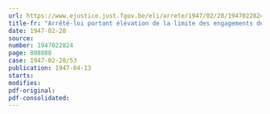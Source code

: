 ```yaml
---
url: https://www.ejustice.just.fgov.be/eli/arrete/1947/02/28/1947022824/justel
title-fr: "Arrêté-loi portant élévation de la limite des engagements de la Caisse Nationale de Crédit Professionnel (Abrogé par L 17-04-1952, art. 5)"
date: 1947-02-28
source:
number: 1947022824
page: 888888
case: 1947-02-28/53
publication: 1947-04-13
starts:
modifies:
pdf-original:
pdf-consolidated:
---
```


